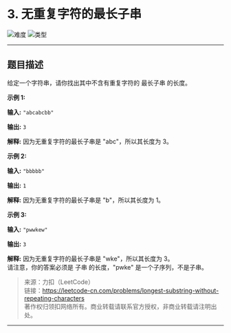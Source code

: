 # 3. 无重复字符的最长子串

![难度](https://img.shields.io/badge/难度-中等-f0ad4e.svg?logo=leetcode&style=flat)  ![类型](https://img.shields.io/badge/类型-滑动窗口-violet.svg?style=flat)

---

## 题目描述

给定一个字符串，请你找出其中不含有重复字符的 最长子串 的长度。

**示例 1:**

**输入:** `"abcabcbb"`

**输出:** `3 `

**解释:** 因为无重复字符的最长子串是 "abc"，所以其长度为 3。

**示例 2:**

**输入:** `"bbbbb"`

**输出:** `1`

**解释:** 因为无重复字符的最长子串是 "b"，所以其长度为 1。

**示例 3:**

**输入:** `"pwwkew"`

**输出:** `3`

**解释:** 因为无重复字符的最长子串是 "wke"，所以其长度为 3。  
     请注意，你的答案必须是 子串 的长度，"pwke" 是一个子序列，不是子串。

> 来源：力扣（LeetCode）  
> 链接：https://leetcode-cn.com/problems/longest-substring-without-repeating-characters  
> 著作权归领扣网络所有。商业转载请联系官方授权，非商业转载请注明出处。  

---
